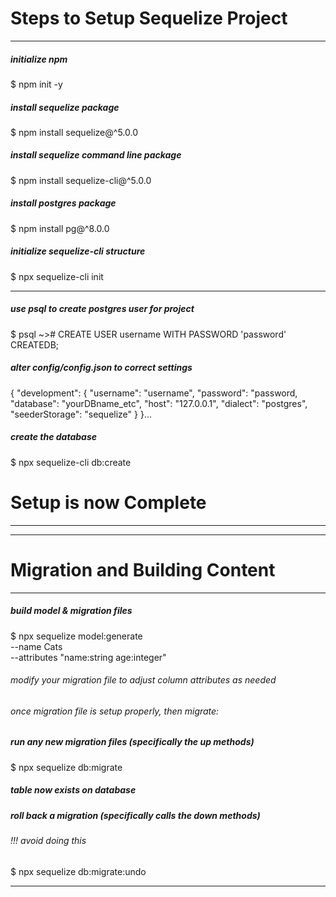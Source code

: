 # Steps to Setup Sequelize Project
---------

##### initialize npm
$ npm init -y

##### install sequelize package
$ npm install sequelize@^5.0.0

##### install sequelize command line package
$ npm install sequelize-cli@^5.0.0

##### install postgres package
$ npm install pg@^8.0.0

##### initialize sequelize-cli structure
$ npx sequelize-cli init

---------

##### use psql to create postgres user for project
$ psql
~># CREATE USER username WITH PASSWORD 'password' CREATEDB;

##### alter config/config.json to correct settings
{
  "development": {
    "username": "username",
    "password": "password,
    "database": "yourDBname_etc",
    "host": "127.0.0.1",
    "dialect": "postgres",
    "seederStorage": "sequelize"
  }
}...

##### create the database
$ npx sequelize-cli db:create


# Setup is now Complete

---------
---------

# Migration and Building Content
---------

##### build model & migration files
$ npx sequelize model:generate \
--name Cats \
--attributes "name:string age:integer"

###### modify your migration file to adjust column attributes as needed
###### once migration file is setup properly, then migrate:

##### run any new migration files (specifically the up methods)
$ npx sequelize db:migrate

##### table now exists on database

##### roll back a migration (specifically calls the down methods)
###### !!! avoid doing this
$ npx sequelize db:migrate:undo



---------

